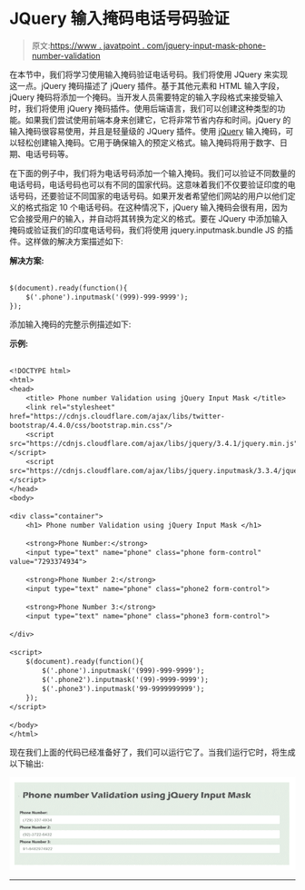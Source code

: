 # JQuery 输入掩码电话号码验证

> 原文:[https://www . javatpoint . com/jquery-input-mask-phone-number-validation](https://www.javatpoint.com/jquery-input-mask-phone-number-validation)

在本节中，我们将学习使用输入掩码验证电话号码。我们将使用 JQuery 来实现这一点。jQuery 掩码描述了 jQuery 插件。基于其他元素和 HTML 输入字段，jQuery 掩码将添加一个掩码。当开发人员需要特定的输入字段格式来接受输入时，我们将使用 jQuery 掩码插件。使用后端语言，我们可以创建这种类型的功能。如果我们尝试使用前端本身来创建它，它将非常节省内存和时间。jQuery 的输入掩码很容易使用，并且是轻量级的 JQuery 插件。使用 [jQuery](https://www.javatpoint.com/jquery-tutorial) 输入掩码，可以轻松创建输入掩码。它用于确保输入的预定义格式。输入掩码将用于数字、日期、电话号码等。

在下面的例子中，我们将为电话号码添加一个输入掩码。我们可以验证不同数量的电话号码，电话号码也可以有不同的国家代码。这意味着我们不仅要验证印度的电话号码，还要验证不同国家的电话号码。如果开发者希望他们网站的用户以他们定义的格式指定 10 个电话号码。在这种情况下，jQuery 输入掩码会很有用，因为它会接受用户的输入，并自动将其转换为定义的格式。要在 JQuery 中添加输入掩码或验证我们的印度电话号码，我们将使用 jquery.inputmask.bundle JS 的插件。这样做的解决方案描述如下:

**解决方案:**

```

$(document).ready(function(){
    $('.phone').inputmask('(999)-999-9999');
});

```

添加输入掩码的完整示例描述如下:

**示例:**

```

<!DOCTYPE html>
<html>
<head>
    <title> Phone number Validation using jQuery Input Mask </title>
    <link rel="stylesheet" href="https://cdnjs.cloudflare.com/ajax/libs/twitter-bootstrap/4.4.0/css/bootstrap.min.css"/>
    <script src="https://cdnjs.cloudflare.com/ajax/libs/jquery/3.4.1/jquery.min.js"></script>
    <script src="https://cdnjs.cloudflare.com/ajax/libs/jquery.inputmask/3.3.4/jquery.inputmask.bundle.min.js"></script>
</head>
<body>

<div class="container">
    <h1> Phone number Validation using jQuery Input Mask </h1>

    <strong>Phone Number:</strong>  
    <input type="text" name="phone" class="phone form-control" value="7293374934">

    <strong>Phone Number 2:</strong>  
    <input type="text" name="phone" class="phone2 form-control">

    <strong>Phone Number 3:</strong>  
    <input type="text" name="phone" class="phone3 form-control">

</div>

<script>
    $(document).ready(function(){
        $('.phone').inputmask('(999)-999-9999');
        $('.phone2').inputmask('(99)-9999-9999');
        $('.phone3').inputmask('99-9999999999');
    });
</script>

</body>
</html>

```

现在我们上面的代码已经准备好了，我们可以运行它了。当我们运行它时，将生成以下输出:

![JQuery Input Mask Phone Number Validation](img/5b961db748a66f42b5ed17209b94e3ce.png)

* * *